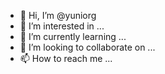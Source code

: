 - 👋 Hi, I’m @yuniorg
- 👀 I’m interested in ...
- 🌱 I’m currently learning ...
- 💞️ I’m looking to collaborate on ...
- 📫 How to reach me ...

<!---
yuniorg/yuniorg is a ✨ special ✨ repository because its `README.md` (this file) appears on your GitHub profile.
You can click the Preview link to take a look at your changes.
--->

